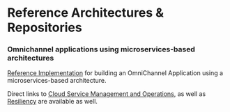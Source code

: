 # Reference Architectures & Repositories

### Omnichannel applications using microservices-based architectures

[Reference Implementation](https://github.com/ibm-cloud-architecture/refarch-cloudnative) for building an OmniChannel Application using a microservices-based architecture.

Direct links to [Cloud Service Management and Operations](https://github.com/ibm-cloud-architecture/refarch-cloudnative-csmo), as well as [Resiliency](https://github.com/ibm-cloud-architecture/refarch-cloudnative-resiliency) are available as well.

